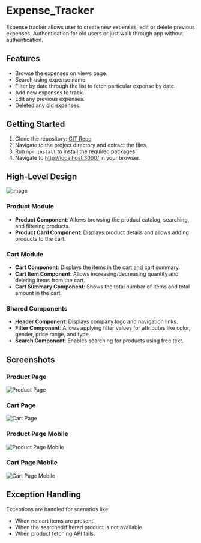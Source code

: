 # Expense_Tracker

Expense tracker allows user to create new expenses, edit or delete previous expenses, Authentication for old users or just walk through app without authentication.

## Features

- Browse the expenses on views page.
- Search using expense name.
- Filter by date through the list to fetch particular expense by date.
- Add new expenses to track.
- Edit any previous expenses.
- Deleted any old expenses.

## Getting Started

1. Clone the repository: [GIT Repo]([https://github.com/kyrios12/ExpenseTracker])
2. Navigate to the project directory and extract the files.
3. Run `npm install` to install the required packages.
4. Navigate to [http://localhost:3000/](http://localhost:3000/) in your browser.

## High-Level Design

![image](https://github.com/kyrios12/ExpenseTracker/assets/103828615/36d69618-90f1-430c-958c-ff30a465293d)


### Product Module

- **Product Component**: Allows browsing the product catalog, searching, and filtering products.
- **Product Card Component**: Displays product details and allows adding products to the cart.

### Cart Module

- **Cart Component**: Displays the items in the cart and cart summary.
- **Cart Item Component**: Allows increasing/decreasing quantity and deleting items from the cart.
- **Cart Summary Component**: Shows the total number of items and total amount in the cart.

### Shared Components

- **Header Component**: Displays company logo and navigation links.
- **Filter Component**: Allows applying filter values for attributes like color, gender, price range, and type.
- **Search Component**: Enables searching for products using free text.

## Screenshots

### Product Page

![Product Page](screenshots/product-page.png)

### Cart Page

![Cart Page](screenshots/cart-page.png)

### Product Page Mobile

![Product Page Mobile](screenshots/product-page-mobile.png)

### Cart Page Mobile

![Cart Page Mobile](screenshots/cart-page-mobile.png)

## Exception Handling

Exceptions are handled for scenarios like:
- When no cart items are present.
- When the searched/filtered product is not available.
- When product fetching API fails.

